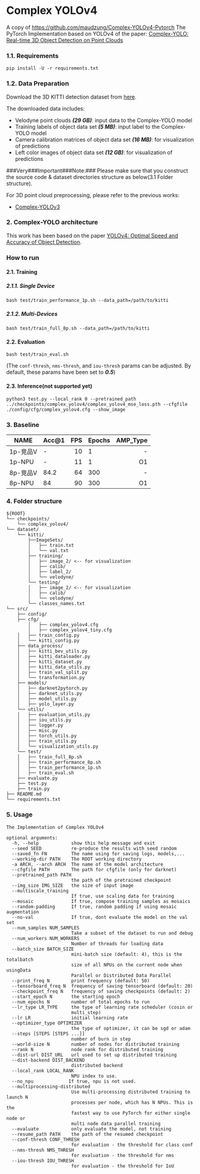 # Complex YOLOv4
A copy of https://github.com/maudzung/Complex-YOLOv4-Pytorch
The PyTorch Implementation based on YOLOv4 of the paper: [Complex-YOLO: Real-time 3D Object Detection on Point Clouds](https://arxiv.org/pdf/1803.06199.pdf)

### 1.1. Requirements
```shell script
pip install -U -r requirements.txt
```

### 1.2. Data Preparation
Download the 3D KITTI detection dataset from [here](http://www.cvlibs.net/datasets/kitti/eval_object.php?obj_benchmark=3d).

The downloaded data includes:

- Velodyne point clouds _**(29 GB)**_: input data to the Complex-YOLO model
- Training labels of object data set _**(5 MB)**_: input label to the Complex-YOLO model
- Camera calibration matrices of object data set _**(16 MB)**_: for visualization of predictions
- Left color images of object data set _**(12 GB)**_: for visualization of predictions

###Very###Important###Note:###
Please make sure that you construct the source code & dataset directories structure as below(3.1 Folder structure).

For 3D point cloud preprocessing, please refer to the previous works:
- [Complex-YOLOv3](https://github.com/ghimiredhikura/Complex-YOLOv3)


### 2. Complex-YOLO architecture

This work has been based on the paper [YOLOv4: Optimal Speed and Accuracy of Object Detection](https://arxiv.org/abs/2004.10934).

### How to run

#### 2.1. Training

##### 2.1.1. Single Device

```shell script
bash test/train_performance_1p.sh --data_path=/path/to/kitti
```

##### 2.1.2. Multi-Devices

```shell script
bash test/train_full_8p.sh --data_path=/path/to/kitti
```

#### 2.2. Evaluation

```shell script
bash test/train_eval.sh 
```
(The `conf-thresh`, `nms-thresh`, and `iou-thresh` params can be adjusted. By default, these params have been set to _**0.5**_)

#### 2.3. Inference(not supported yet)

```shell script
python3 test.py --local_rank 0 --pretrained_path ../checkpoints/complex_yolov4/complex_yolov4_mse_loss.pth --cfgfile ./config/cfg/complex_yolov4.cfg --show_image
```

### 3. Baseline

| NAME     | Acc@1 |  FPS | Epochs | AMP_Type |
| -------  | ----- | ---: | ------ | -------: |
| 1p-竞品V |     - |    10 |     1 |      -   |
| 1p-NPU   |     - |   11 |      1 |     O1   |
| 8p-竞品V |  84.2 |   64 |    300 |      -   |
| 8p-NPU   |   84  |   90 |    300 |     O1   |



### 4. Folder structure

```
${ROOT}
└── checkpoints/    
    └── complex_yolov4/
└── dataset/    
    └── kitti/
        ├──ImageSets/
        │   ├── train.txt
        │   └── val.txt
        ├── training/
        │   ├── image_2/ <-- for visualization
        │   ├── calib/
        │   ├── label_2/
        │   └── velodyne/
        └── testing/  
        │   ├── image_2/ <-- for visualization
        │   ├── calib/
        │   └── velodyne/ 
        └── classes_names.txt
└── src/
    ├── config/
    ├── cfg/
        │   ├── complex_yolov4.cfg
        │   ├── complex_yolov4_tiny.cfg
    │   ├── train_config.py
    │   └── kitti_config.py
    ├── data_process/
    │   ├── kitti_bev_utils.py
    │   ├── kitti_dataloader.py
    │   ├── kitti_dataset.py
    │   ├── kitti_data_utils.py
    │   ├── train_val_split.py
    │   └── transformation.py
    ├── models/
    │   ├── darknet2pytorch.py
    │   ├── darknet_utils.py
    │   ├── model_utils.py
    │   ├── yolo_layer.py
    └── utils/
    │   ├── evaluation_utils.py
    │   ├── iou_utils.py
    │   ├── logger.py
    │   ├── misc.py
    │   ├── torch_utils.py
    │   ├── train_utils.py
    │   └── visualization_utils.py
    └── test/
    │   ├── train_full_8p.sh
    │   ├── train_performance_8p.sh
    │   ├── train_performance_1p.sh
    │   ├── train_eval.sh
    ├── evaluate.py
    ├── test.py
    ├── train.py
├── README.md 
└── requirements.txt
```

### 5. Usage

```
The Implementation of Complex YOLOv4

optional arguments:
  -h, --help            show this help message and exit
  --seed SEED           re-produce the results with seed random
  --saved_fn FN         The name using for saving logs, models,...
  --working-dir PATH    The ROOT working directory
  -a ARCH, --arch ARCH  The name of the model architecture
  --cfgfile PATH        The path for cfgfile (only for darknet)
  --pretrained_path PATH
                        the path of the pretrained checkpoint
  --img_size IMG_SIZE   the size of input image
  --multiscale_training
                        If true, use scaling data for training
  --mosaic              If true, compose training samples as mosaics
  --random-padding      If true, random padding if using mosaic augmentation
  --no-val              If true, dont evaluate the model on the val set
  --num_samples NUM_SAMPLES
                        Take a subset of the dataset to run and debug
  --num_workers NUM_WORKERS
                        Number of threads for loading data
  --batch_size BATCH_SIZE
                        mini-batch size (default: 4), this is the totalbatch
                        size of all NPUs on the current node when usingData
                        Parallel or Distributed Data Parallel
  --print_freq N        print frequency (default: 50)
  --tensorboard_freq N  frequency of saving tensorboard (default: 20)
  --checkpoint_freq N   frequency of saving checkpoints (default: 2)
  --start_epoch N       the starting epoch
  --num_epochs N        number of total epochs to run
  --lr_type LR_TYPE     the type of learning rate scheduler (cosin or
                        multi_step)
  --lr LR               initial learning rate
  --optimizer_type OPTIMIZER
                        the type of optimizer, it can be sgd or adam
  --steps [STEPS [STEPS ...]]
                        number of burn in step
  --world-size N        number of nodes for distributed training
  --rank N              node rank for distributed training
  --dist-url DIST_URL   url used to set up distributed training
  --dist-backend DIST_BACKEND
                        distributed backend
  --local_rank LOCAL_RANK     
                        NPU index to use.
  --no_npu             If true, npu is not used.
  --multiprocessing-distributed
                        Use multi-processing distributed training to launch N
                        processes per node, which has N NPUs. This is the
                        fastest way to use PyTorch for either single node or
                        multi node data parallel training
  --evaluate            only evaluate the model, not training
  --resume_path PATH    the path of the resumed checkpoint
  --conf-thresh CONF_THRESH
                        for evaluation - the threshold for class conf
  --nms-thresh NMS_THRESH
                        for evaluation - the threshold for nms
  --iou-thresh IOU_THRESH
                        for evaluation - the threshold for IoU
```
